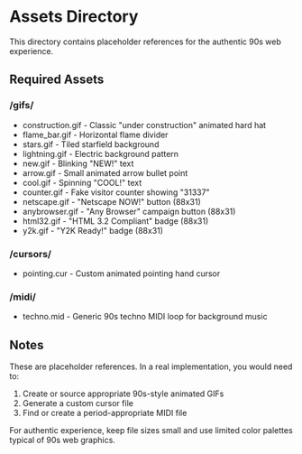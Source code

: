 # Assets Directory

This directory contains placeholder references for the authentic 90s web experience.

## Required Assets

### /gifs/
- construction.gif - Classic "under construction" animated hard hat
- flame_bar.gif - Horizontal flame divider
- stars.gif - Tiled starfield background
- lightning.gif - Electric background pattern
- new.gif - Blinking "NEW!" text
- arrow.gif - Small animated arrow bullet point
- cool.gif - Spinning "COOL!" text
- counter.gif - Fake visitor counter showing "31337"
- netscape.gif - "Netscape NOW!" button (88x31)
- anybrowser.gif - "Any Browser" campaign button (88x31)
- html32.gif - "HTML 3.2 Compliant" badge (88x31)
- y2k.gif - "Y2K Ready!" badge (88x31)

### /cursors/
- pointing.cur - Custom animated pointing hand cursor

### /midi/
- techno.mid - Generic 90s techno MIDI loop for background music

## Notes
These are placeholder references. In a real implementation, you would need to:
1. Create or source appropriate 90s-style animated GIFs
2. Generate a custom cursor file
3. Find or create a period-appropriate MIDI file

For authentic experience, keep file sizes small and use limited color palettes typical of 90s web graphics.